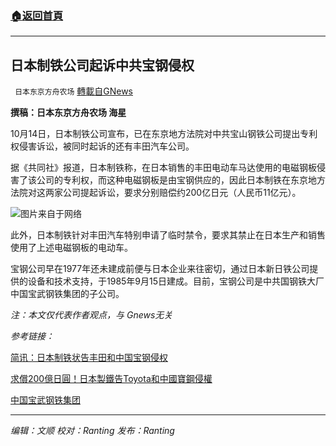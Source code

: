 ###  [:house:返回首頁](https://github.com/ourhimalayas/txt)
---


## 日本制铁公司起诉中共宝钢侵权
` 日本东京方舟农场` [轉載自GNews](https://gnews.org/zh-hans/1594804/)

**撰稿：日本东京方舟农场 海星**

10月14日，日本制铁公司宣布，已在东京地方法院对中共宝山钢铁公司提出专利权侵害诉讼，被同时起诉的还有丰田汽车公司。

据《共同社》报道，日本制铁称，在日本销售的丰田电动车马达使用的电磁钢板侵害了该公司的专利权，而这种电磁钢板是由宝钢供应的，因此日本制铁在东京地方法院对这两家公司提起诉讼，要求分别赔偿约200亿日元（人民币11亿元）。

![](https://assets.gnews.org/wp-content/uploads/2021/10/phpkyEZB0.jpg)图片来自于网络

此外，日本制铁针对丰田汽车特别申请了临时禁令，要求其禁止在日本生产和销售使用了上述电磁钢板的电动车。

宝钢公司早在1977年还未建成前便与日本企业来往密切，通过日本新日铁公司提供的设备和技术支持，于1985年9月15日建成。目前，宝钢公司是中共国钢铁大厂中国宝武钢铁集团的子公司。

*注：本文仅代表作者观点，与 Gnews无关*

*参考链接：*

[简讯：日本制铁状告丰田和中国宝钢侵权](https://china.kyodonews.net/news/2021/10/c22c1e74b8fd.html)

[求償200億日圓！日本製鐵告Toyota和中國寶鋼侵權](https://ec.ltn.com.tw/article/breakingnews/3703956)

[中国宝武钢铁集团](https://zh.wikipedia.org/wiki/%E4%B8%AD%E5%9B%BD%E5%AE%9D%E6%AD%A6%E9%92%A2%E9%93%81%E9%9B%86%E5%9B%A2)

* * *

*编辑：文顺 校对：Ranting 发布：Ranting*
